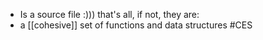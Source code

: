 * Is a source file :))) that's all, if not, they are:
* a [[cohesive]] set of functions and data structures
#CES 